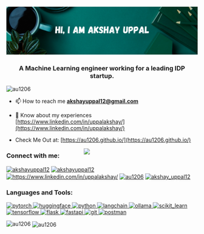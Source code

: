 

<!--
**au1206/au1206** is a ✨ _special_ ✨ repository because its `README.md` (this file) appears on your GitHub profile.

Here are some ideas to get you started:

- 🔭 I’m currently working on ...
- 🌱 I’m currently learning ...
- 👯 I’m looking to collaborate on ...
- 🤔 I’m looking for help with ...
- 💬 Ask me about ...
- 📫 How to reach me: ...
- 😄 Pronouns: ...
- ⚡ Fun fact: ...
-->
![Header image](https://github.com/au1206/au1206/blob/main/Header.png)
</br>
<h3 align="center">A Machine Learning engineer working for a leading IDP startup.</h3>

<p align="left"> <img src="https://komarev.com/ghpvc/?username=au1206&label=Profile%20views&color=0e75b6&style=flat" alt="au1206" /> </p>

- 📫 How to reach me **akshayuppal12@gmail.com**

- 📄 Know about my experiences [https://www.linkedin.com/in/uppalakshay/](https://www.linkedin.com/in/uppalakshay/)

- Check Me Out at: [https://au1206.github.io/](https://au1206.github.io/)

<img align='right' src='https://media.giphy.com/media/AFdcYElkoNAUE/giphy.gif' width='300'>
<h3 align="left">Connect with me:</h3>
<p align="left">
<a href="mailto:akshayuppal12@gmail.com"><img align="center" src="https://img.shields.io/badge/Gmail-EA4335?style=for-the-badge&logo=Gmail&logoColor=white" alt="akshayuppal12" height="30" width="100"/></a>
<a href="https://twitter.com/akshayuppal12" target="blank"><img align="center" src="https://img.shields.io/badge/Twitter-1DA1F2?style=for-the-badge&logo=Twitter&logoColor=white" alt="akshayuppal12" height="30" width="100" /></a>
<a href="https://www.linkedin.com/in/uppalakshay/" target="blank"><img align="center" src="https://img.shields.io/badge/Linkedin-0A66C2?style=for-the-badge&logo=Linkedin&logoColor=white" alt="https://www.linkedin.com/in/uppalakshay/" height="30" width="100" /></a>
<a href="https://kaggle.com/au1206" target="blank"><img align="center" src="https://img.shields.io/badge/Kaggle-FFFFFF?style=for-the-badge&logo=kaggle&logoColor=blue" alt="au1206" height="30" width="100" /></a>
<a href="https://instagram.com/akshay_uppal12" target="blank"><img align="center" src="https://img.shields.io/badge/Instagram-E4405F?style=for-the-badge&logo=instagram&logoColor=white" alt="akshay_uppal12" height="30" width="100" /></a>
</p>



<h3 align="left">Languages and Tools:</h3>

<p align="left"> 
    <!-- PyTorch -->
  <a href="https://pytorch.org/">
    <img src="https://cdn.jsdelivr.net/gh/devicons/devicon/icons/pytorch/pytorch-original.svg" alt="pytorch" width="50" height="50"/>
  </a>
    <!-- Hugging Face -->
  <a href="https://huggingface.co/">
    <img src="https://huggingface.co/front/assets/huggingface_logo-noborder.svg" alt="huggingface" width="50" height="50"/>
  </a>
  <a href="https://www.python.org"> <img src="https://media.giphy.com/media/LMt9638dO8dftAjtco/giphy.gif" alt="python" width="50" height="50"/> </a> 
  <!-- LangChain -->
  <a href="https://www.langchain.com/">
    <img src="https://raw.githubusercontent.com/langchain-ai/langchain/master/docs/static/svg/logo-dark.svg" alt="langchain" width="40" height="40"/>
  </a>
  <a href="https://ollama.com/">
    <img src="https://cdn.jsdelivr.net/gh/homarr-labs/dashboard-icons/svg/ollama.svg" alt="ollama" width="50" height="50"/>
  </a>
    <a href="https://scikit-learn.org/" target="_blank"><img src="https://upload.wikimedia.org/wikipedia/commons/0/05/Scikit_learn_logo_small.svg" alt="scikit_learn" width="80" height="50"/> </a> 
<a href="https://www.tensorflow.org"> <img src="https://media.giphy.com/media/SU2ic3wTfuC6JhD1lA/giphy.gif" alt="tensorflow" width="50" height="50"/> </a> 
<a href="https://flask.palletsprojects.com/"> 
            <img src="https://cdn.jsdelivr.net/gh/devicons/devicon@latest/icons/flask/flask-original.svg" alt="flask" width="50" height="50"/>
</a>
    <a href="https://fastapi.tiangolo.com/"> 
            <img src="https://cdn.jsdelivr.net/gh/devicons/devicon@latest/icons/fastapi/fastapi-original.svg" alt="fastapi" width="50" height="50"/>
</a>
<a href="https://git-scm.com/" target="_blank"> <img src="https://media.giphy.com/media/kH1DBkPNyZPOk0BxrM/giphy.gif" alt="git" width="80" height="40"/> </a>  
<a href="https://postman.com" target="_blank"> <img src="https://www.vectorlogo.zone/logos/getpostman/getpostman-icon.svg" alt="postman" width="40" height="40"/> </a> 
 

</p>


<p><img align="left" src="https://github-readme-stats.vercel.app/api/top-langs?username=au1206&show_icons=true&theme=tokyonight" alt="au1206" /></p>

<p>&nbsp;<img align="center" src="https://github-readme-stats.vercel.app/api?username=au1206&show_icons=true&theme=tokyonight" alt="au1206" /></p>
